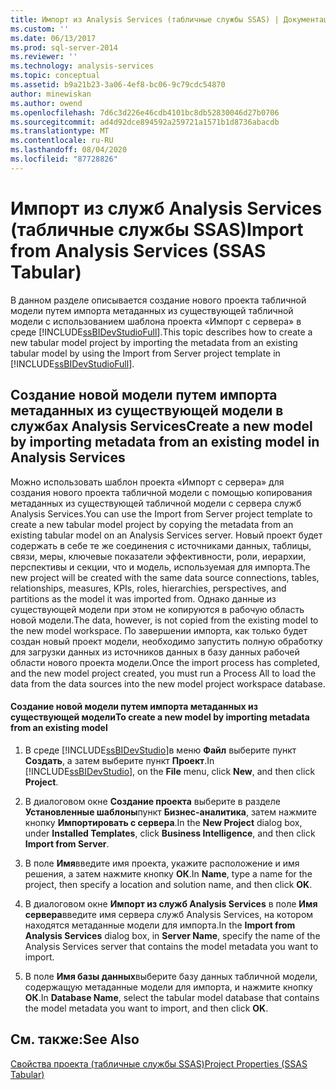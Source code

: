 ```yaml
---
title: Импорт из Analysis Services (табличные службы SSAS) | Документация Майкрософт
ms.custom: ''
ms.date: 06/13/2017
ms.prod: sql-server-2014
ms.reviewer: ''
ms.technology: analysis-services
ms.topic: conceptual
ms.assetid: b9a21b23-3a06-4ef8-bc06-9c79cdc54870
author: minewiskan
ms.author: owend
ms.openlocfilehash: 7d6c3d226e46cdb4101bc8db52830046d27b0706
ms.sourcegitcommit: ad4d92dce894592a259721a1571b1d8736abacdb
ms.translationtype: MT
ms.contentlocale: ru-RU
ms.lasthandoff: 08/04/2020
ms.locfileid: "87728826"
---
```

# <a name="import-from-analysis-services-ssas-tabular"></a><span data-ttu-id="892f8-102">Импорт из служб Analysis Services (табличные службы SSAS)</span><span class="sxs-lookup"><span data-stu-id="892f8-102">Import from Analysis Services (SSAS Tabular)</span></span>
  <span data-ttu-id="892f8-103">В данном разделе описывается создание нового проекта табличной модели путем импорта метаданных из существующей табличной модели с использованием шаблона проекта «Импорт с сервера» в среде [!INCLUDE[ssBIDevStudioFull](../../includes/ssbidevstudiofull-md.md)].</span><span class="sxs-lookup"><span data-stu-id="892f8-103">This topic describes how to create a new tabular model project by importing the metadata from an existing tabular model by using the Import from Server project template in [!INCLUDE[ssBIDevStudioFull](../../includes/ssbidevstudiofull-md.md)].</span></span>  
  
## <a name="create-a-new-model-by-importing-metadata-from-an-existing-model-in-analysis-services"></a><span data-ttu-id="892f8-104">Создание новой модели путем импорта метаданных из существующей модели в службах Analysis Services</span><span class="sxs-lookup"><span data-stu-id="892f8-104">Create a new model by importing metadata from an existing model in Analysis Services</span></span>  
 <span data-ttu-id="892f8-105">Можно использовать шаблон проекта «Импорт с сервера» для создания нового проекта табличной модели с помощью копирования метаданных из существующей табличной модели с сервера служб Analysis Services.</span><span class="sxs-lookup"><span data-stu-id="892f8-105">You can use the Import from Server project template to create a new tabular model project by copying the metadata from an existing tabular model on an Analysis Services server.</span></span> <span data-ttu-id="892f8-106">Новый проект будет содержать в себе те же соединения с источниками данных, таблицы, связи, меры, ключевые показатели эффективности, роли, иерархии, перспективы и секции, что и модель, используемая для импорта.</span><span class="sxs-lookup"><span data-stu-id="892f8-106">The new project will be created with the same data source connections, tables, relationships, measures, KPIs, roles, hierarchies, perspectives, and partitions as the model it was imported from.</span></span> <span data-ttu-id="892f8-107">Однако данные из существующей модели при этом не копируются в рабочую область новой модели.</span><span class="sxs-lookup"><span data-stu-id="892f8-107">The data, however, is not copied from the existing model to the new model workspace.</span></span> <span data-ttu-id="892f8-108">По завершении импорта, как только будет создан новый проект модели, необходимо запустить полную обработку для загрузки данных из источников данных в базу данных рабочей области нового проекта модели.</span><span class="sxs-lookup"><span data-stu-id="892f8-108">Once the import process has completed, and the new model project created, you must run a Process All to load the data from the data sources into the new model project workspace database.</span></span>  
  
#### <a name="to-create-a-new-model-by-importing-metadata-from-an-existing-model"></a><span data-ttu-id="892f8-109">Создание новой модели путем импорта метаданных из существующей модели</span><span class="sxs-lookup"><span data-stu-id="892f8-109">To create a new model by importing metadata from an existing model</span></span>  
  
1.  <span data-ttu-id="892f8-110">В среде [!INCLUDE[ssBIDevStudio](../../includes/ssbidevstudio-md.md)]в меню **Файл** выберите пункт **Создать**, а затем выберите пункт **Проект**.</span><span class="sxs-lookup"><span data-stu-id="892f8-110">In [!INCLUDE[ssBIDevStudio](../../includes/ssbidevstudio-md.md)], on the **File** menu, click **New**, and then click **Project**.</span></span>  
  
2.  <span data-ttu-id="892f8-111">В диалоговом окне **Создание проекта** выберите в разделе **Установленные шаблоны**пункт **Бизнес-аналитика**, затем нажмите кнопку **Импортировать с сервера**.</span><span class="sxs-lookup"><span data-stu-id="892f8-111">In the **New Project** dialog box, under **Installed Templates**, click **Business Intelligence**, and then click **Import from Server**.</span></span>  
  
3.  <span data-ttu-id="892f8-112">В поле **Имя**введите имя проекта, укажите расположение и имя решения, а затем нажмите кнопку **ОК**.</span><span class="sxs-lookup"><span data-stu-id="892f8-112">In **Name**, type a name for the project, then specify a location and solution name, and then click **OK**.</span></span>  
  
4.  <span data-ttu-id="892f8-113">В диалоговом окне **Импорт из служб Analysis Services** в поле **Имя сервера**введите имя сервера служб Analysis Services, на котором находятся метаданные модели для импорта.</span><span class="sxs-lookup"><span data-stu-id="892f8-113">In the **Import from Analysis Services** dialog box, in **Server Name**, specify the name of the Analysis Services server that contains the model metadata you want to import.</span></span>  
  
5.  <span data-ttu-id="892f8-114">В поле **Имя базы данных**выберите базу данных табличной модели, содержащую метаданные модели для импорта, и нажмите кнопку **ОК**.</span><span class="sxs-lookup"><span data-stu-id="892f8-114">In **Database Name**, select the tabular model database that contains the model metadata you want to import, and then click **OK**.</span></span>  
  
## <a name="see-also"></a><span data-ttu-id="892f8-115">См. также:</span><span class="sxs-lookup"><span data-stu-id="892f8-115">See Also</span></span>  
 [<span data-ttu-id="892f8-116">Свойства проекта (табличные службы SSAS)</span><span class="sxs-lookup"><span data-stu-id="892f8-116">Project Properties &#40;SSAS Tabular&#41;</span></span>](properties-ssas-tabular.md)  
  
  

